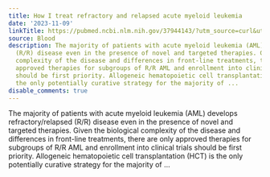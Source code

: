 ```yaml
---
title: How I treat refractory and relapsed acute myeloid leukemia
date: '2023-11-09'
linkTitle: https://pubmed.ncbi.nlm.nih.gov/37944143/?utm_source=curl&utm_medium=rss&utm_campaign=journals&utm_content=7603509&fc=None&ff=20231110170859&v=2.17.9.post6+86293ac
source: Blood
description: The majority of patients with acute myeloid leukemia (AML) develops refractory/relapsed
  (R/R) disease even in the presence of novel and targeted therapies. Given the biological
  complexity of the disease and differences in front-line treatments, there are only
  approved therapies for subgroups of R/R AML and enrollment into clinical trials
  should be first priority. Allogeneic hematopoietic cell transplantation (HCT) is
  the only potentially curative strategy for the majority of ...
disable_comments: true
---
```

The majority of patients with acute myeloid leukemia (AML) develops refractory/relapsed (R/R) disease even in the presence of novel and targeted therapies. Given the biological complexity of the disease and differences in front-line treatments, there are only approved therapies for subgroups of R/R AML and enrollment into clinical trials should be first priority. Allogeneic hematopoietic cell transplantation (HCT) is the only potentially curative strategy for the majority of ...